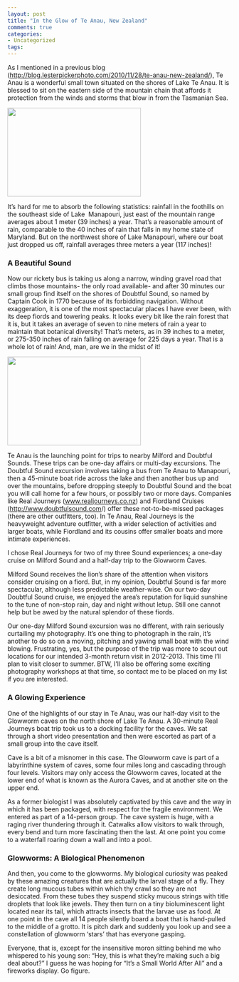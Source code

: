 ```yaml
---
layout: post
title: "In the Glow of Te Anau, New Zealand"
comments: true
categories:
- Uncategorized
tags:
---
```

As I mentioned in a previous blog (<a href="http://blog.lesterpickerphoto.com/2010/11/28/te-anau-new-zealand/">http://blog.lesterpickerphoto.com/2010/11/28/te-anau-new-zealand/</a>), Te Anau is a wonderful small town situated on the shores of Lake Te Anau. It is blessed to sit on the eastern side of the mountain chain that affords it protection from the winds and storms that blow in from the Tasmanian Sea.

<a href="http://blog.lesterpickerphoto.com/wp-content/uploads/2010/12/Lake-Te-Anau-South-Island-New-Zealand-282010-11-16.jpg"><img class="size-medium wp-image-775" title="Lake Te Anau, South Island, New Zealand 282010-11-16" src="http://blog.lesterpickerphoto.com/wp-content/uploads/2010/12/Lake-Te-Anau-South-Island-New-Zealand-282010-11-16-300x199.jpg" alt="" width="300" height="199" /></a>

It’s hard for me to absorb the following statistics: rainfall in the foothills on the southeast side of Lake  Manapouri, just east of the mountain range averages about 1 meter (39 inches) a year. That’s a reasonable amount of rain, comparable to the 40 inches of rain that falls in my home state of Maryland. But on the northwest shore of Lake Manapouri, where our boat just dropped us off, rainfall averages three meters a year (117 inches)!
<h3>A Beautiful Sound</h3>
Now our rickety bus is taking us along a narrow, winding gravel road that climbs those mountains- the only road available- and after 30 minutes our small group find itself on the shores of Doubtful Sound, so named by Captain Cook in 1770 because of its forbidding navigation. Without exaggeration, it is one of the most spectacular places I have ever been, with its deep fiords and towering peaks. It looks every bit like the rain forest that it is, but it takes an average of seven to nine meters of rain a year to maintain that botanical diversity! That’s meters, as in 39 inches to a meter, or 275-350 inches of rain falling on average for 225 days a year. That is a whole lot of rain! And, man, are we in the midst of it!

<a href="http://blog.lesterpickerphoto.com/wp-content/uploads/2010/12/Milford-Sound-South-Island-New-Zealand-442010-11-15.jpg"><img class="size-medium wp-image-776" title="Milford Sound, South Island, New Zealand 442010-11-15" src="http://blog.lesterpickerphoto.com/wp-content/uploads/2010/12/Milford-Sound-South-Island-New-Zealand-442010-11-15-300x199.jpg" alt="" width="300" height="199" /></a>

Te Anau is the launching point for trips to nearby Milford and Doubtful Sounds. These trips can be one-day affairs or multi-day excursions. The Doubtful Sound excursion involves taking a bus from Te Anau to Manapouri, then a 45-minute boat ride across the lake and then another bus up and over the mountains, before dropping steeply to Doubtful Sound and the boat you will call home for a few hours, or possibly two or more days. Companies like Real Journeys (<a href="http://www.realjourneys.co.nz">www.realjourneys.co.nz</a>) and Fiordland Cruises (<a href="http://www.doubtfulsound.com">http://www.doubtfulsound.com</a>/) offer these not-to-be-missed packages (there are other outfitters, too). In Te Anau, Real Journeys is the heavyweight adventure outfitter, with a wider selection of activities and larger boats, while Fiordland and its cousins offer smaller boats and more intimate experiences.

I chose Real Journeys for two of my three Sound experiences; a one-day cruise on Milford Sound and a half-day trip to the Glowworm Caves.

Milford Sound receives the lion’s share of the attention when visitors consider cruising on a fiord. But, in my opinion, Doubtful Sound is far more spectacular, although less predictable weather-wise. On our two-day Doubtful Sound cruise, we enjoyed the area’s reputation for liquid sunshine to the tune of non-stop rain, day and night without letup. Still one cannot help but be awed by the natural splendor of these fiords.

Our one-day Milford Sound excursion was no different, with rain seriously curtailing my photography. It’s one thing to photograph in the rain, it’s another to do so on a moving, pitching and yawing small boat with the wind blowing. Frustrating, yes, but the purpose of the trip was more to scout out locations for our intended 3-month return visit in 2012-2013. This time I’ll plan to visit closer to summer. BTW, I’ll also be offering some exciting photography workshops at that time, so contact me to be placed on my list if you are interested.
<h3>A Glowing Experience</h3>
One of the highlights of our stay in Te Anau, was our half-day visit to the Glowworm caves on the north shore of Lake Te Anau. A 30-minute Real Journeys boat trip took us to a docking facility for the caves. We sat through a short video presentation and then were escorted as part of a small group into the cave itself.

Cave is a bit of a misnomer in this case. The Glowworm cave is part of a labyrinthine system of caves, some four miles long and cascading through four levels. Visitors may only access the Glowworm caves, located at the lower end of what is known as the Aurora Caves, and at another site on the upper end.

As a former biologist I was absolutely captivated by this cave and the way in which it has been packaged, with respect for the fragile environment. We entered as part of a 14-person group. The cave system is huge, with a raging river thundering through it. Catwalks allow visitors to walk through, every bend and turn more fascinating then the last. At one point you come to a waterfall roaring down a wall and into a pool.
<h3>Glowworms: A Biological Phenomenon</h3>
And then, you come to the glowworms. My biological curiosity was peaked by these amazing creatures that are actually the larval stage of a fly. They create long mucous tubes within which thy crawl so they are not desiccated. From these tubes they suspend sticky mucous strings with title droplets that look like jewels. They then turn on a tiny bioluminescent light located near its tail, which attracts insects that the larvae use as food. At one point in the cave all 14 people silently board a boat that is hand-pulled to the middle of a grotto. It is pitch dark and suddenly you look up and see a constellation of glowworm ‘stars’ that has everyone gasping.

Everyone, that is, except for the insensitive moron sitting behind me who whispered to his young son: “Hey, this is what they’re making such a big deal about?” I guess he was hoping for “It’s a Small World After All” and a fireworks display. Go figure.